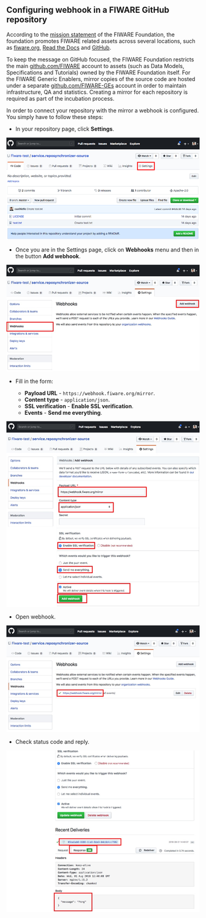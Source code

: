 ## Configuring webhook in a FIWARE GitHub repository

According to the [mission statement](https://www.fiware.org/foundation/) of the FIWARE Foundation, the foundation
promotes FIWARE related assets across several locations, such as [fiware.org](http://fiware.org),
[Read the Docs](https://readthedocs.org/) and [GitHub](https://github.com/).

To keep the message on GitHub focused, the FIWARE Foundation restricts the main 
[github.com/FIWARE](https://github.com/fiware/) account to assets (such as Data Models, Specifications and Tutorials) 
owned by the FIWARE Foundation itself. For the FIWARE Generic Enablers, mirror copies of the source code are 
hosted under a separate [github.com/FIWARE-GEs](https://github.com/fiware-ges) account in order to maintain 
infrastructure, QA and statistics. Creating a mirror for each repository is required as part of the incubation 
process.

In order to connect your repository with the mirror a webhook is configured. You simply have to follow these steps:

-   In your repository page, click **Settings**.

![](img/01-repo-settings.jpeg)

-   Once you are in the Settings page, click on **Webhooks** menu and then in the button **Add webhook**.

![](img/02-add-webhook.jpeg)

-   Fill in the form:

    -   **Payload URL** - `https://webhook.fiware.org/mirror`.
    -   **Content type** - `application/json`.
    -   **SSL verification** - **Enable SSL verification**.
    -   **Events** - **Send me everything**.

![](img/03-configure-webhook.jpeg)

-   Open webhook.

![](img/041-check-webhook.jpeg)

-   Check status code and reply.

![](img/042-check-webhook.jpeg)
